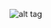 ![alt tag](https://raw.githubusercontent.com/core2kx/trail-finder-2-chassis/master/left-front-upper-shock-mount/left-front-upper-shock-mount.png)
